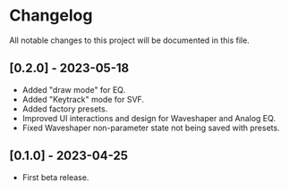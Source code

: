 # Changelog

All notable changes to this project will be documented in this file.

## [0.2.0] - 2023-05-18
- Added "draw mode" for EQ.
- Added "Keytrack" mode for SVF.
- Added factory presets.
- Improved UI interactions and design for Waveshaper and Analog EQ.
- Fixed Waveshaper non-parameter state not being saved with presets.

## [0.1.0] - 2023-04-25
- First beta release.
